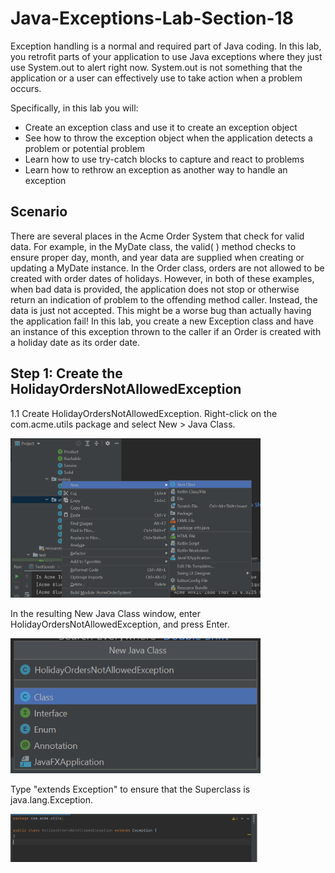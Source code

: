 # Java-Exceptions-Lab-Section-18

Exception handling is a normal and required part of Java coding. In this lab, you
retrofit parts of your application to use Java exceptions where they just use
System.out to alert right now. System.out is not something that the application or a
user can effectively use to take action when a problem occurs.  

Specifically, in this lab you will:
* Create an exception class and use it to create an exception object
* See how to throw the exception object when the application detects a problem
or potential problem
* Learn how to use try-catch blocks to capture and react to problems
* Learn how to rethrow an exception as another way to handle an exception

## Scenario

There are several places in the Acme Order System that check for valid data. For
example, in the MyDate class, the valid( ) method checks to ensure proper day,
month, and year data are supplied when creating or updating a MyDate instance. In
the Order class, orders are not allowed to be created with order dates of holidays.
However, in both of these examples, when bad data is provided, the application does
not stop or otherwise return an indication of problem to the offending method
caller. Instead, the data is just not accepted. This might be a worse bug than
actually having the application fail! In this lab, you create a new Exception class and
have an instance of this exception thrown to the caller if an Order is created with a
holiday date as its order date.

## Step 1: Create the HolidayOrdersNotAllowedException

1.1 Create HolidayOrdersNotAllowedException. Right-click on the
com.acme.utils package and select New > Java Class.

<img src="./src/main/resources/newJavaClass.png" width="400px">

In the resulting New Java Class window, enter
HolidayOrdersNotAllowedException, and press Enter. 

<img src="./src/main/resources/HolidayOrders.png" width="400px">

Type "extends Exception" to ensure that the Superclass is java.lang.Exception. 

<img src="./src/main/resources/extendsException.png" width="400px">
